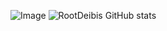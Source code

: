 ![Image](https://github-stats-alpha.vercel.app/api?username=rootDeibis&cc=000&tc=fff&ic=fff&bc=000)
![RootDeibis GitHub stats](https://github-readme-stats.vercel.app/api?username=rootDeibis&hide=contribs,prs)
